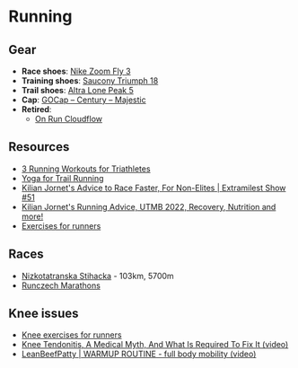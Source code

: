 # Running

## Gear

- **Race shoes**: [Nike Zoom Fly 3](https://www.nike.com/t/zoom-fly-3-mens-running-shoe-xCbsJ0/AT8240-007)
- **Training shoes**: [Saucony Triumph 18](https://www.saucony.com/en/triumph-18/)
- **Trail shoes**: [Altra Lone Peak 5](https://www.altrarunning.eu/eu/m-lone-peak-5-3062.html)
- **Cap**: [GOCap – Century – Majestic](https://cieleathletics.com/eu/product/gocap-century-majestic/)
- **Retired**:
  - [On Run Cloudflow](https://www.on-running.com/en-us/products/cloudflow)

## Resources

- [3 Running Workouts for Triathletes](https://www.active.com/articles/3-running-workouts-for-triathletes?page=3)
- [Yoga for Trail Running](https://www.rei.com/learn/expert-advice/yoga-for-trail-running.html)
- [Kilian Jornet's Advice to Race Faster, For Non-Elites | Extramilest Show #51](https://youtu.be/OJZO-t6O5Bk)
- [Kilian Jornet's Running Advice, UTMB 2022, Recovery, Nutrition and more!](https://youtu.be/cU7cNo7ZwUk)
- [Exercises for runners](https://youtu.be/Z7YGMqGos50)

## Races

- [Nizkotatranska Stihacka](https://stihacka.hiking.sk/) - 103km, 5700m
- [Runczech Marathons](https://www.runczech.com/cs/)

## Knee issues

- [Knee exercises for runners](https://www.nhs.uk/live-well/exercise/running-and-aerobic-exercises/knee-exercises-for-runners/)
- [Knee Tendonitis, A Medical Myth, And What Is Required To Fix It (video)](https://www.youtube.com/watch?v=B0B9RIdb7zg)
- [LeanBeefPatty | WARMUP ROUTINE - full body mobility (video)](https://youtu.be/SotLyRb8XjE)
